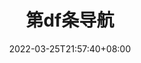 ---
weight: 4
title: "第df条导航"
description: "啊啊啊啊啊啊啊啊啊"
date: 2022-03-25T21:57:40+08:00
lastmod: 2022-03-25T16:45:40+08:00
draft: false
authors: ["Xiaoyi"]
featuredImage: "featured-image.webp"
link: "https://www.baidu.com/"

tags: ["ceshi"]
categories: ["navigation"]
navigation: ["Data Analysis Tool"]

lightgallery: true
toc: true

pinned: false

recommend: false
recommend1: false
---